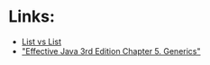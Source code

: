 # Links:
* [List vs List<Object>](https://stackoverflow.com/questions/6783316/list-vs-listobject#:~:text=List%20is%20a%20list,re%20not%20the%20same%20thing.&text=A%20List%20isn',more%20typesafe%20than%20a%20List%20.)
* "Effective Java 3rd Edition Chapter 5. Generics"  